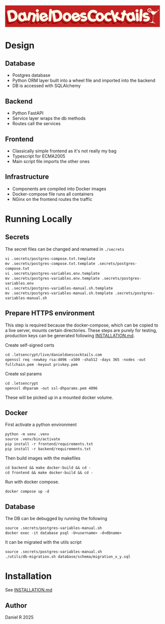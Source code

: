 ![Logo](/frontend/src/images/logo/Dan_Does_Cocktails_Heavy_Shadow.jpg)

# Design
## Database
* Postgres database
* Python ORM layer built into a wheel file and imported into the backend
* DB is accessed with SQLAlchemy

## Backend
* Python FastAPI
* Service layer wraps the db methods
* Routes call the services

## Frontend
* Classically simple frontend as it's not really my bag
* Typescript for ECMA2005
* Main script file imports the other ones

## Infrastructure
* Components are compiled into Docker images
* Docker-compose file runs all containers
* NGinx on the frontend routes the traffic

# Running Locally

## Secrets
The secret files can be changed and renamed in `./secrets`
```
vi .secrets/postgres-compose.txt.template
mv .secrets/postgres-compose.txt.template .secrets/postgres-compose.txt
vi .secrets/postgres-variables.env.template
mv .secrets/postgres-variables.env.template .secrets/postgres-variables.env
vi .secrets/postgres-variables-manual.sh.template
mv .secrets/postgres-variables-manual.sh.template .secrets/postgres-variables-manual.sh
```

## Prepare HTTPS environment
This step is required because the docker-compose, which can be copied to a live server, mounts certain directories. These steps are purely for testing, production keys can be generated following [INSTALLATION.md](/INSTALLATION.md).

Create self-signed certs
```
cd .letsencrypt/live/danieldoescocktails.com
openssl req -newkey rsa:4096 -x509 -sha512 -days 365 -nodes -out fullchain.pem -keyout privkey.pem
```

Create ssl params
```
cd .letsencrypt
openssl dhparam -out ssl-dhparams.pem 4096
```

These will be picked up in a mounted docker volume.

## Docker
First activate a python environment
```
python -m venv .venv
source .venv/bin/activate
pip install -r frontend/requirements.txt
pip install -r backend/requirements.txt
```

Then build images with the makefiles
```
cd backend && make docker-build && cd -
cd frontend && make docker-build && cd -
```

Run with docker compose.
```
docker compose up -d
```

## Database
The DB can be debugged by running the following
```
source .secrets/postgres-variables-manual.sh
docker exec -it database psql -U<username> -d<dbname>
```

It can be migrated with the utils script
```
source .secrets/postgres-variables-manual.sh
./utils/db-migration.sh database/schema/migration_x_y.sql
```

# Installation
See [INSTALLATION.md](/INSTALLATION.md)

## Author
Daniel R 2025

